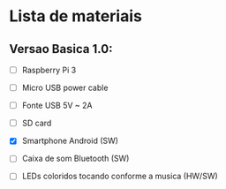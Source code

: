 # Lista de materiais

## Versao Basica 1.0:
  - [ ] Raspberry Pi 3
  - [ ] Micro USB power cable
  - [ ] Fonte USB 5V ~ 2A
  - [ ] SD card
  - [x] Smartphone Android (SW)
  - [ ] Caixa de som Bluetooth (SW)
  - [ ] LEDs coloridos tocando conforme a musica (HW/SW)

